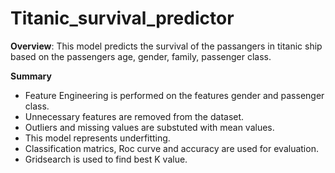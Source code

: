 # Titanic_survival_predictor

**Overview**: This model predicts the survival of the passangers in titanic ship based on the passengers age, gender, family, passenger class.

**Summary**
* Feature Engineering is performed on the features gender and passenger class.
* Unnecessary features are removed from the dataset.
* Outliers and missing values are substuted with mean values.
* This model represents underfitting.
* Classification matrics, Roc curve and accuracy are used for evaluation.
* Gridsearch is used to find best K value.
